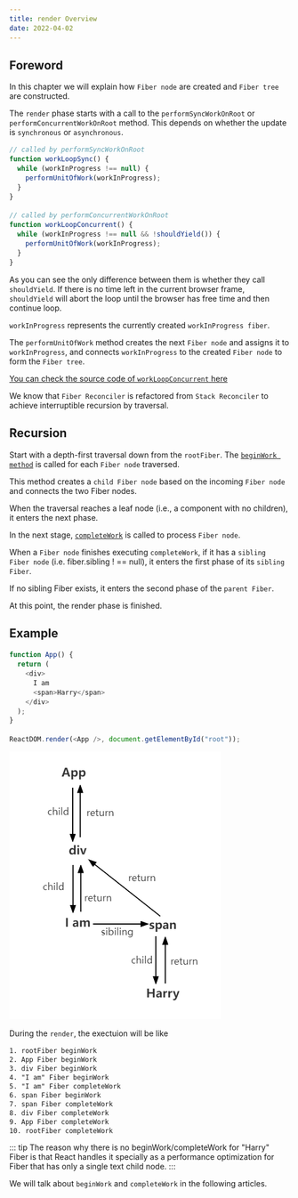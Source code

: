 ```yaml
---
title: render Overview
date: 2022-04-02
---
```


## Foreword

In this chapter we will explain how `Fiber node` are created and `Fiber tree` are constructed.

The `render` phase starts with a call to the `performSyncWorkOnRoot` or `performConcurrentWorkOnRoot` method. This depends on whether the update is `synchronous` or `asynchronous`.

```js
// called by performSyncWorkOnRoot
function workLoopSync() {
  while (workInProgress !== null) {
    performUnitOfWork(workInProgress);
  }
}

// called by performConcurrentWorkOnRoot
function workLoopConcurrent() {
  while (workInProgress !== null && !shouldYield()) {
    performUnitOfWork(workInProgress);
  }
}
```

As you can see the only difference between them is whether they call `shouldYield`. If there is no time left in the current browser frame, `shouldYield` will abort the loop until the browser has free time and then continue loop.

`workInProgress` represents the currently created `workInProgress fiber`.

The `performUnitOfWork` method creates the next `Fiber node` and assigns it to `workInProgress`, and connects `workInProgress` to the created `Fiber node` to form the `Fiber tree`.

[You can check the source code of `workLoopConcurrent` here](https://github.com/facebook/react/blob/970fa122d8188bafa600e9b5214833487fbf1092/packages/react-reconciler/src/ReactFiberWorkLoop.new.js#L1599)

We know that `Fiber Reconciler` is refactored from `Stack Reconciler` to achieve interruptible recursion by traversal.

## Recursion

Start with a depth-first traversal down from the `rootFiber`. The [`beginWork method`](https://github.com/facebook/react/blob/970fa122d8188bafa600e9b5214833487fbf1092/packages/react-reconciler/src/ReactFiberBeginWork.new.js#L3058) is called for each `Fiber node` traversed.

This method creates a `child Fiber node` based on the incoming `Fiber node` and connects the two Fiber nodes.

When the traversal reaches a leaf node (i.e., a component with no children), it enters the next phase.

In the next stage, [`completeWork`](https://github.com/facebook/react/blob/970fa122d8188bafa600e9b5214833487fbf1092/packages/react-reconciler/src/ReactFiberCompleteWork.new.js#L652) is called to process `Fiber node`.

When a `Fiber node` finishes executing `completeWork`, if it has a `sibling Fiber node` (i.e. fiber.sibling ! == null), it enters the first phase of its `sibling Fiber`.

If no sibling Fiber exists, it enters the second phase of the `parent Fiber`.

At this point, the render phase is finished.

## Example

```js
function App() {
  return (
    <div>
      I am
      <span>Harry</span>
    </div>
  );
}

ReactDOM.render(<App />, document.getElementById("root"));
```

![Fiber Tree](../images/fiber1.png)

During the `render`, the exectuion will be like

```
1. rootFiber beginWork
2. App Fiber beginWork
3. div Fiber beginWork
4. "I am" Fiber beginWork
5. "I am" Fiber completeWork
6. span Fiber beginWork
7. span Fiber completeWork
8. div Fiber completeWork
9. App Fiber completeWork
10. rootFiber completeWork
```

::: tip
The reason why there is no beginWork/completeWork for "Harry" Fiber is that React handles it specially as a performance optimization for Fiber that has only a single text child node.
:::

We will talk about `beginWork` and `completeWork` in the following articles.
